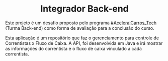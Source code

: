  <h1 align="center"> Integrador Back-end</h1>
 
 
Este projeto é um desafio proposto pelo programa <a href="https://aceleraicarrostech.corporate.gama.academy/">#AceleraiCarros_Tech</a> (Turma Back-end) como forma de avaliação para a conclusão do curso.

<p> Esta aplicação é um repositório que faz o gerenciamento para controle de Correntistas x Fluxo de Caixa. A API, foi desenvolvida em Java e irá mostrar as informações do correntista e o fluxo de caixa vinculado a cada correntista. </p>
